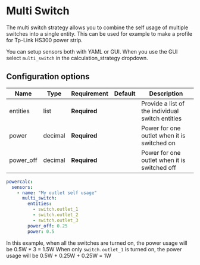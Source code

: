 # Multi Switch

The multi switch strategy allows you to combine the self usage of multiple switches into a single entity.
This can be used for example to make a profile for Tp-Link HS300 power strip.

You can setup sensors both with YAML or GUI.
When you use the GUI select `multi_switch` in the calculation_strategy dropdown.

## Configuration options

| Name      | Type    | Requirement  | Default | Description                                      |
| --------- | ------- | ------------ | ------- | ------------------------------------------------ |
| entities  | list    | **Required** |         | Provide a list of the individual switch entities |
| power     | decimal | **Required** |         | Power for one outlet when it is switched on      |
| power_off | decimal | **Required** |         | Power for one outlet when it is switched off     |

```yaml
powercalc:
  sensors:
    - name: "My outlet self usage"
      multi_switch:
        entities:
          - switch.outlet_1
          - switch.outlet_2
          - switch.outlet_3
        power_off: 0.25
        power: 0.5
```

In this example, when all the switches are turned on, the power usage will be 0.5W * 3 = 1.5W
When only `switch.outlet_1` is turned on, the power usage will be 0.5W + 0.25W + 0.25W = 1W
